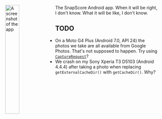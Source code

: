 <img src="/../media/screenshot-sony-xperia-t3.png?raw=true"
     title="A screenshot of the app" width="30%" align="left" hspace="10">

The SnapScore Android app.  When it will be right, I don't know.  What it will be like, I
don't know.

## TODO

*   On a Moto G4 Plus (Android 7.0, API 24) the photos we take are all available from
    Google Photos.  That's not supposed to happen.  Try using [`CaptureRequest`][1]?
*   We crash on my Sony Xperia T3 D5103 (Android 4.4.4) after taking a photo when
    replacing `getExternalCacheDir()` with `getCacheDir()`.  Why?

[1]: https://developer.android.com/reference/android/hardware/camera2/CaptureRequest
